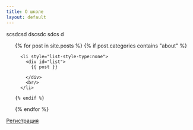```yaml
---
title: О школе
layout: default
---
```

scsdcsd
dscsdc
sdcs
d
<ul>
  {% for post in site.posts %}
    {% if post.categories contains "about" %}
    
      <li style="list-style-type:none">
        <div id="list">
          {{ post }}
         
        </div>
        <br/>
      </li>

    {% endif %}
  {% endfor %}
</ul>
<a href="/" class="bigbtn">Регистрация</a>
